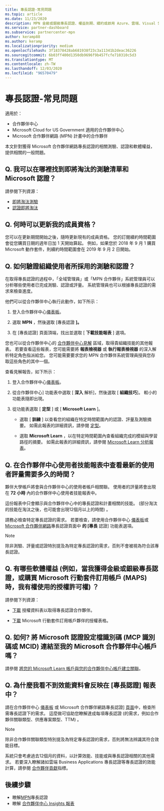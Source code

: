 ```yaml
---
title: 專長認證-常見問題
ms.topic: article
ms.date: 11/23/2020
description: MPN 金級或銀級專長認證、權益到期、續約或啟用 Azure、雲端、Visual Studio、技術、支援權益的相關解答。
ms.service: partner-dashboard
ms.subservice: partnercenter-mpn
author: keramp88
ms.author: keramp
ms.localizationpriority: medium
ms.openlocfilehash: 3f18378428ab681938f23c3a11341b2deac36226
ms.sourcegitcommit: 6b03ff400d1350db9696f9b457fcfe710310c5d3
ms.translationtype: MT
ms.contentlocale: zh-TW
ms.lasthandoff: 12/03/2020
ms.locfileid: "96570479"
---
```

# <a name="competencies---frequently-asked-questions"></a>專長認證-常見問題

適用於：

- 合作夥伴中心
- Microsoft Cloud for US Government 適用的合作夥伴中心
- Microsoft 合作夥伴網路 (MPN) 計畫中的合作夥伴

本文針對獲得 Microsoft 合作夥伴網路專長認證的相關測驗、認證和軟體權益，提供相關的一般問題。

## <a name="q-where-can-i-find-the-list-of-exams-and-microsoft-certifications-being-retired"></a>Q. 我可以在哪裡找到即將淘汰的測驗清單和 Microsoft 認證？

請參閱下列資源：

- [即將淘汰測驗](/learn/certifications/retired-certification-exams)
- [認證即將淘汰](/learn/certifications/retired-certifications)

## <a name="q-when-can-i-renew-my-membership"></a>Q. 何時可以更新我的成員資格？

您可以在更新期間開始之後，隨時更新現有的成員資格。 您的訂閱續約時間範圍會從您購買日期的週年日加 1 天開始算起。 例如，如果您於 2018 年 9 月 1 購買 Microsoft 動作套件，則續約時間範圍會在 2019 年 9 月 2 日開始。

## <a name="q-how-can-i-verify-the-exams-and-certifications-taken-by-my-organizations-users"></a>Q. 如何驗證組織使用者所採用的測驗和認證？

在取得專長認證的過程中，「全域管理員」或「MPN 合作夥伴」系統管理員可以分析哪些使用者已完成測驗、認證或評量。 系統管理員也可以根據專長認證的需求來檢查進度。

他們可以從合作夥伴中心執行此動作，如下所示：

1. 登入合作夥伴中心[儀表板](https://partner.microsoft.com/dashboard)。

1. 選取 **MPN** ，然後選取 [專長認證 **]。**

1. 在 [專長認證] 頁面頂端，找出並選取 [ **下載技能報表** ] 選項。

您也可以從合作夥伴中心的 [合作夥伴中心見解](partner-center-insights.md) 區域，取得貴組織技能的其他報表。 若要查看這些報表，您可能需要將 **報表檢視器** 或 **執行報表檢視器** 的深入解析特定角色指派給您。 您可能需要要求您的 MPN 合作夥伴系統管理員授與您存取這些角色的其中一個。

查看見解報告，如下所示：

1. 登入合作夥伴中心[儀表板](https://partner.microsoft.com/dashboard)。

1. 從合作夥伴中心] 功能表中選取 [ **深入** 解析]，然後選取 [ **組織技巧**]。 較小的功能表隨即出現。

1. 從功能表選取 [ **定型** ] 或 [ **Microsoft Learn** ]。

   - 選取 [ **訓練** ] 以查看您的組織在特定時間範圍內的認證、評量及測驗摘要。 如需此報表的詳細資訊，請參閱 [定型](pci-training-dashboard.md)。

   - 選取 **Microsoft Learn** ，以在特定時間範圍內查看組織完成的模組與學習路徑的摘要。 如需此報表的詳細資訊，請參閱 [Microsoft Learn 分析報表](ms-learn-analytics.md)。

## <a name="q-how-long-does-it-take-to-see-the-latest-user-assessments-in-the-partner-center-user-skills-report"></a>Q. 在合作夥伴中心使用者技能報表中查看最新的使用者評量需要多久的時間？

夥伴大學帳戶將會與合作夥伴中心的使用者帳戶相關聯。 使用者的評量將會出現在 **72 小時** 內的合作夥伴中心使用者技能報表中。

這份報表中只會顯示與合作夥伴中心中的專長認證和計畫相關的技能。  (部分淘汰的技能在淘汰之後，也可能會出現12個月以上的時間) 。

請務必檢查特定專長認證的需求。 若要檢查，請使用合作夥伴中心 [儀表板](https://partner.microsoft.com/dashboard)或 [Microsoft 合作夥伴網路](https://partner.microsoft.com/membership/competencies)專長認證頁面中 **的 [專長** 認證] 功能表選項。

> [!NOTE]
> 除非測驗、評量或認證特別提及為特定專長認證的需求，否則不會被視為符合該專長認證。

## <a name="q-what-are-the-software-benefits-such-as-license-use-rights-that-i-am-entitled-to-when-i-achieve-a-gold-or-silver-competency-or-buy-a-microsoft-action-pack-subscription-maps"></a>Q. 有哪些軟體權益 (例如，當我獲得金級或銀級專長認證，或購買 Microsoft 行動套件訂用帳戶 (MAPS) 時，我有權使用的授權許可權) ？

請參閱下列資源：

- [下載](https://assetsprod.microsoft.com/mpn-maps-software-iur-competency-license-table.docx) 授權資料表以取得專長認證合作夥伴。

- [下載](https://assetsprod.microsoft.com/en-us/microsoft-action-pack-license-table.pdf) Microsoft 行動套件訂用帳戶夥伴的授權表格。

## <a name="q-how-do-i-link-a-microsoft-certification-profile-id-mcp-id-or-mcid-to-my-microsoft-partner-center-account"></a>Q. 如何? 將 Microsoft 認證設定檔識別碼 (MCP 識別碼或 MCID) 連結至我的 Microsoft 合作夥伴中心帳戶嗎？

請參閱 [將您的 Microsoft Learn 帳戶與您的合作夥伴中心帳戶建立關聯](ms-learn-associate.md)。

## <a name="q-why-cant-i-see-the-performance-data-reflected-under-the-competencies-kpis-report"></a>Q. 為什麼我看不到效能資料會反映在 [專長認證] 報表中？

請在合作夥伴中心 [儀表板](https://partner.microsoft.com/dashboard) 或 Microsoft 合作夥伴網路專長認證] [頁面](https://partner.microsoft.com/membership/competencies)中，檢查所需專長認證下的需求。 這麼做可協助您瞭解達成每項專長認證 (的需求，例如合作夥伴關聯類型、供應專案類型、TTM) 。

> [!NOTE]
> 除非合作夥伴關聯類型特別提及為特定專長認證的需求，否則將無法辨識其符合效能目標。
>
> 系統只會考慮過去12個月的資料，以計算效能、技能或與專長認證相關的其他需求。 若要深入瞭解諸如雲端 Business Applications 專長認證等專長認證的效能計算，請參閱 [合作夥伴貢獻](partner-contribution-indicators.md)指標。

## <a name="next-steps"></a>後續步驟

- 瞭解[MPN](learn-about-competencies.md)專長認證
- 瞭解 [合作夥伴中心 Insights 報表](partner-center-insights.md)
